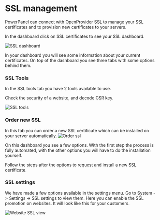 # SSL management

PowerPanel can connect with OpenProvider SSL to manage your SSL certificates and to provision new certificates to your servers.

In the dashboard click on SSL certificates to see your SSL dashboard.

![SSL dashboard](/supportpages/images/dashboard_ssl.png)

In your dashboard you will see some information about your current certificates.
On top of the dashboard you see three tabs with some options behind them.

### SSL Tools

In the SSL tools tab you have 2 tools available to use.

Check the security of a website, and decode CSR key.

![SSL tools](/supportpages/images/ssl_tools.png)

### Order new SSL

In this tab you can order a new SSL certificate which can be installed on your server automatically.
![Order ssl](/supportpages/images/order_ssl.png)

On this dashboard you see a few options. With the first step the process is fully automated, with the other options you will have to do the installation yourself.

Follow the steps after the options to request and install a new SSL certificate.

### SSL settings

We have made a few options available in the settings menu. Go to System -> Settings -> SSL settings to view them.
Here you can enable the SSL promotion on websites. It will look like this for your customers.

![Website SSL view](/supportpages/images/ssl_website_view.png)
